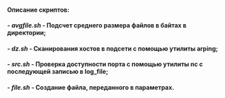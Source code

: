#### Описание скриптов:
#### - *avgfile.sh* - Подсчет среднего размера файлов в байтах в директории;
#### - *dz.sh* - Сканирования хостов в подсети с помощью утилиты arping;
#### - *src.sh* - Проверка доступности порта с помощью утилиты nc с последующей записью в log_file;
#### - *file.sh* - Создание файла, переданного в параметрах.
